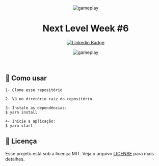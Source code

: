 <p align="center">
    <img alt="gameplay" title="gameplay" src=".github/logo.svg" />
</p>

<h1 align="center">Next Level Week #6</h1>

<div align="center">

[![Linkedin Badge](https://img.shields.io/badge/-Guilherme%20Sandi-292929?style=flat-square&logo=Linkedin&logoColor=white&link=https://www.linkedin.com/in/guilhermesandi/)](https://www.linkedin.com/in/guilhermesandi/)

<p align="center">
    <img alt="gameplay" title="gameplay" src=".github/cover.svg" />
</p>

</div>

<br>

## 🚀 Como usar

```
1- Clone esse repositório

2- Vá no diretório raiz do repositório

3- Instale as dependências:
$ yarn install

4- Inicie a aplicação:
$ yarn start
```

## :memo: Licença

Esse projeto está sob a licença MIT. Veja o arquivo [LICENSE](LICENSE) para mais detalhes.
